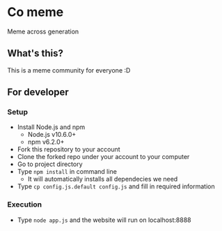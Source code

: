 # Co meme
Meme across generation

## What's this?

This is a meme community for everyone :D

## For developer

### Setup

* Install Node.js and npm
    * Node.js v10.6.0+
    * npm v6.2.0+
* Fork this repository to your account
* Clone the forked repo under your account to your computer
* Go to project directory
* Type `npm install` in command line
    * It will automatically installs all dependecies we need
* Type `cp config.js.default config.js` and fill in required information

### Execution

* Type `node app.js` and the website will run on localhost:8888
